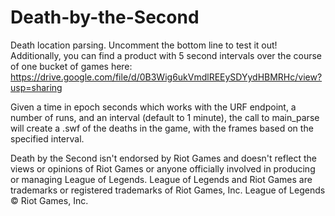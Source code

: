 # Death-by-the-Second
Death location parsing. Uncomment the bottom line to test it out! Additionally, you can find a product with 5 second intervals over the course of one bucket of games here: https://drive.google.com/file/d/0B3Wig6ukVmdlREEySDYydHBMRHc/view?usp=sharing

Given a time in epoch seconds which works with the URF endpoint, a number of runs, and an interval (default to 1 minute), the call to main_parse will create a .swf of the deaths in the game, with the frames based on the specified interval.

Death by the Second isn't endorsed by Riot Games and doesn't reflect the views or opinions of Riot Games or anyone officially involved in producing or managing League of Legends. League of Legends and Riot Games are trademarks or registered trademarks of Riot Games, Inc. League of Legends © Riot Games, Inc.
